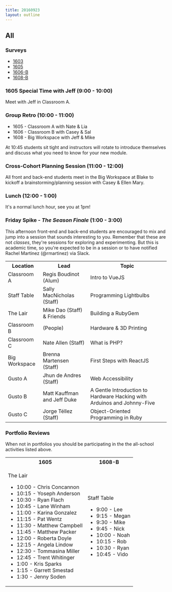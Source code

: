 ```yaml
---
title: 20160923
layout: outline
---
```


## All

### Surveys

* [1603]()
* [1605](https://goo.gl/forms/cKGcmu0RDyfGiZLo1)
* [1606-B]()
* [1608-B](https://goo.gl/forms/sLx8DIp0yBJJCzVF3)

### 1605 Special Time with Jeff (9:00 - 10:00)

Meet with Jeff in Classroom A.

### Group Retro (10:00 - 11:00)

* 1605 - Classroom A with Nate & Lia
* 1606 - Classroom B with Casey & Sal
* 1608 - Big Workspace with Jeff & Mike

At 10:45 students sit tight and instructors will rotate to introduce themselves
and discuss what you need to know for your new module.

### Cross-Cohort Planning Session (11:00 - 12:00)

All front and back-end students meet in the Big Workspace at Blake to kickoff a brainstorming/planning session with Casey & Ellen Mary.

### Lunch (12:00 - 1:00)

It's a normal lunch hour, see you at 1pm!

### Friday Spike - *The Season Finale* (1:00 - 3:00)

This afternoon front-end and back-end students are encouraged to mix and jump into
a session that sounds interesting to you. Remember that these are not *classes*,
they're sessions for exploring and experimenting. But this is academic time, so
you're expected to be in a session or to have notified Rachel Martinez (@rmartinez) via Slack.

<table>
  <tbody>
    <tr>
      <th>Location</th>
      <th>Lead</th>
      <th>Topic</th>
    </tr>
    <tr>
      <td>Classroom A</td>
      <td>Regis Boudinot (Alum)</td>
      <td>Intro to VueJS</td>
    </tr>
    <tr>
      <td>Staff Table</td>
      <td>Sally MacNicholas (Staff)</td>
      <td>Programming Lightbulbs</td>
    </tr>
    <tr>
      <td>The Lair</td>
      <td>Mike Dao (Staff) & Friends</td>
      <td>Building a RubyGem</td>
    </tr>
    <tr>
      <td>Classroom B</td>
      <td>(People)</td>
      <td>Hardware & 3D Printing</td>
    </tr>
    <tr>
      <td>Classroom C</td>
      <td>Nate Allen (Staff)</td>
      <td>What is PHP?</td>
    </tr>
    <tr>
      <td>Big Workspace</td>
      <td>Brenna Martensen (Staff)</td>
      <td>First Steps with ReactJS</td>
    </tr>
    <tr>
      <td>Gusto A</td>
      <td>Jhun de Andres (Staff)</td>
      <td>Web Accessibility</td>
    </tr>
    <tr>
      <td>Gusto B</td>
      <td>Matt Kauffman and Jeff Duke</td>
      <td>A Gentle Introduction to Hardware Hacking with Arduinos and Johnny-Five</td>
    </tr>
    <tr>
      <td>Gusto C</td>
      <td>Jorge Téllez (Staff)</td>
      <td>Object-Oriented Programming in Ruby</td>
    </tr>
  </tbody>
</table>

### Portfolio Reviews

When not in portfolios you should be participating in the the all-school activities listed above.

<table>
  <tbody>
    <tr>
      <th>1605</th>
      <th>1608-B</th>
    </tr>
    <tr>
      <td>
        <p>The Lair</p>
        <ul>
          <li>10:00 - Chris Concannon</li>
           <li> 10:15 - Yoseph Anderson</li>
           <li> 10:30 - Ryan Flach</li>
           <li> 10:45 - Lane Winham</li>
           <li> 11:00 - Karina Gonzalez</li>
           <li> 11:15 - Pat Wentz</li>
           <li> 11:30 - Matthew Campbell</li>
           <li> 11:45 - Matthew Packer</li>
           <li> 12:00 - Roberta Doyle</li>
           <li> 12:15 - Angela Lindow</li>
           <li> 12:30 - Tommasina Miller</li>
           <li> 12:45 - Trent Whitinger</li>
           <li> 1:00 - Kris Sparks</li>
           <li> 1:15 - Garrett Smestad</li>
           <li> 1:30 - Jenny Soden</li>
        </ul>
      </td>
      <td>
        <p>Staff Table</p>
        <ul>
          <li>9:00 - Lee</li>
          <li>9:15 - Megan</li>
          <li>9:30 - Mike</li>
          <li>9:45 - Nick</li>
          <li>10:00 - Noah</li>
          <li>10:15 - Rob</li>
          <li>10:30 - Ryan</li>
          <li>10:45 - Vido</li>
        </ul>
      </td>
    </tr>
  </tbody>
</table>
